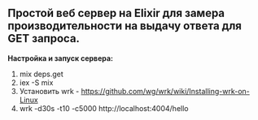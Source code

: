 ## Простой веб сервер на Elixir для замера производительности на выдачу ответа для GET запроса. 

**Настройка и запуск сервера:**
1. mix deps.get
2. iex -S mix
3. Установить wrk - https://github.com/wg/wrk/wiki/Installing-wrk-on-Linux
4. wrk -d30s -t10 -c5000 http://localhost:4004/hello
